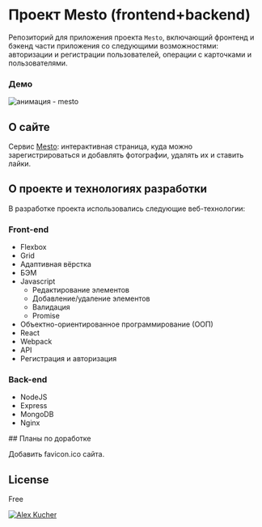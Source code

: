 # Проект Mesto (frontend+backend)

Репозиторий для приложения проекта `Mesto`, включающий фронтенд и бэкенд части приложения со следующими возможностями: авторизации и регистрации пользователей, операции с карточками и пользователями.

### Демо

<img style="margin: 0 auto;" src='https://github.com/G28XYZ/G28XYZ/blob/main/images/demo-auth.gif?raw=true' alt="анимация - mesto">

## О сайте

Сервис [Mesto](https://mesto.online.nomoredomains.work/ "Ссылка на сайт"): интерактивная страница, куда можно зарегистрироваться и добавлять фотографии, удалять их и ставить лайки.

## О проекте и технологиях разработки

В разработке проекта использовались следующие веб-технологии:

### Front-end

<ul>
  <li>Flexbox</li>
  <li>Grid</li>
  <li>Адаптивная вёрстка</li>
  <li>БЭМ</li>
  <li>Javascript
    <ul>
      <li>Редактирование элементов</li>
      <li>Добавление/удаление элементов</li>
      <li>Валидация</li>
      <li>Promise</li>
    </ul>
  </li>
    <li>Объектно-ориентированное программирование (ООП)</li>
    <li>React</li>
    <li>Webpack</li>
    <li>API</li>
    <li>Регистрация и авторизация</li>
</ul>

### Back-end

<ul>
  <li>NodeJS</li>
  <li>Express</li>
  <li>MongoDB</li>
  <li>Nginx</li>
</ul>
## Планы по доработке

Добавить favicon.ico сайта.

## License

Free

[![Alex Kucher](https://img.shields.io/badge/Powered%20by-Alex%20Kucher-green?style=plastic)](https://github.com/G28XYZ)
